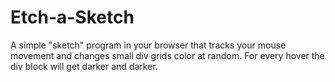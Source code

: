 # Etch-a-Sketch

A simple "sketch" program in your browser that tracks your mouse movement and changes small div grids color at random. 
For every hover the div block will get darker and darker.
